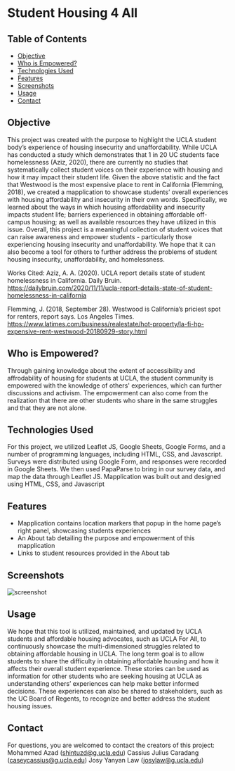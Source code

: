 # Student Housing 4 All

## Table of Contents
* [Objective](#objective)
* [Who is Empowered?](#who-is-empowered?)
* [Technologies Used](#technologies-used)
* [Features](#features)
* [Screenshots](#screenshots)
* [Usage](#usage)
* [Contact](#contact)

## Objective

This project was created with the purpose to highlight the UCLA student body’s experience of housing insecurity and unaffordability. While UCLA has conducted a study which demonstrates that 1 in 20 UC students face homelessness (Aziz, 2020), there are currently no studies that systematically collect student voices on their experience with housing and how it may impact their student life. Given the above statistic and the fact that Westwood is the most expensive place to rent in California (Flemming, 2018), we created a mapplication to showcase students’ overall experiences with housing affordability and insecurity in their own words. Specifically, we learned about the ways in which housing affordability and insecurity impacts student life; barriers experienced in obtaining affordable off-campus housing; as well as available resources they have utilized in this issue. Overall, this project is a meaningful collection of student voices that can raise awareness and empower students - particularly those experiencing housing insecurity and unaffordability. We hope that it can also become a tool for others to further address the problems of student housing insecurity, unaffordability, and homelessness. 

Works Cited: 
Aziz, A. A. (2020). UCLA report details state of student homelessness in California. Daily Bruin. https://dailybruin.com/2020/11/11/ucla-report-details-state-of-student-homelessness-in-california 

Flemming, J. (2018, September 28). Westwood is California’s priciest spot for renters, report says. Los Angeles Times. https://www.latimes.com/business/realestate/hot-property/la-fi-hp-expensive-rent-westwood-20180929-story.html

## Who is Empowered?

Through gaining knowledge about the extent of accessibility and affrodability of housing for students at UCLA, the student community is empowered with the knowledge of others' experiences, which can further discussions and activism. The empowerment can also come from the realization that there are other students who share in the same struggles and that they are not alone.

## Technologies Used

For this project, we utilized Leaflet JS, Google Sheets, Google Forms, and a number of programming languages, including HTML, CSS, and Javascript. Surveys were distributed using Google Form, and responses were recorded in Google Sheets. We then used PapaParse to bring in our survey data, and map the data through Leaflet JS. Mapplication was built out and designed using HTML, CSS, and Javascript

## Features

- Mapplication contains location markers that popup in the home page’s right panel, showcasing students experiences 
- An About tab detailing the purpose and empowerment of this mapplication
- Links to student resources provided in the About tab

## Screenshots
![screenshot](https://github.com/cassiuscarandang/aashousingandhomelessness/assets/111466957/8178a285-9bd6-4ca3-82b1-5ca99bb8dc45)

## Usage

We hope that this tool is utilized, maintained, and updated by UCLA students and affordable housing advocates, such as UCLA For All, to continuously showcase the multi-dimensioned struggles related to obtaining affordable housing in UCLA. The long term goal is to allow students to share the difficulty in obtaining affordable housing and how it affects their overall student experience. These stories can be used as information for other students who are seeking housing at UCLA as understanding others’ experiences can help make better informed decisions. These experiences can also be shared to stakeholders, such as the UC Board of Regents, to recognize and better address the student housing issues. 

## Contact

For questions, you are welcomed to contact the creators of this project:
Mohammed Azad (shintuzd@g.ucla.edu)
Cassius Julius Caradang (caseycassius@g.ucla.edu)
Josy Yanyan Law (josylaw@g.ucla.edu)
